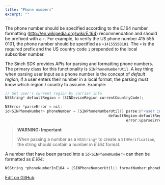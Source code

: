 ```yaml
---
title: "Phone numbers"
excerpt: ""
---
```

The phone number should be specified according to the E.164 number formatting (<http://en.wikipedia.org/wiki/E.164>) recommendation and should be prefixed with a `+`. For example, to verify the US phone number 415 555 0101, the phone number should be specified as `+14155550101`. The `+` is the required prefix and the US country code `1` prepended to the local subscriber number.

The Sinch SDK provides APIs for parsing and formatting phone numbers. The primary class for this functionality is `SINPhoneNumberUtil`. A key thing when parsing user input as a phone number is the concept of *default region*; if a user enters their number in a local format, the parsing must know which region / country to assume. Example:
```objectivec
// Get user's current region by carrier info
NSString* defaultRegion = [SINDeviceRegion currentCountryCode];

NSError *parseError = nil;
id<SINPhoneNumber> phoneNumber = [SINPhoneNumberUtil() parse:@"<user input>"
                                               defaultRegion:defaultRegion
                                                       error:&parseError];
```




> **WARNING: Important**    
>
> When passing a number as a `NSString*` to create a `SINVerification`, the string should contain a number in *E.164* format.

A number that have been parsed into a `id<SINPhoneNumber>` can then be formatted as *E.164*:
```objectivec
NSString *phoneNumberInE164 = [SINPhoneNumberUtil() formatNumber:phoneNumber format:SINPhoneNumberFormatE164];
```

<a class="edit-on-github" target="_blank" href="https://github.com/sinch/docs/blob/master/docs/verification/verification-for-ios/verification-ios-phone-numbers.md">Edit on GitHub</a>